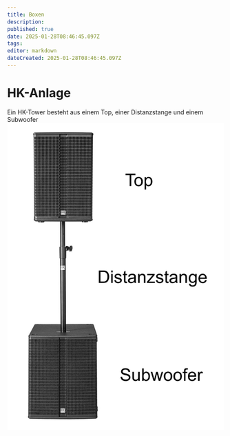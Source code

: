 ```yaml
---
title: Boxen
description: 
published: true
date: 2025-01-28T08:46:45.097Z
tags: 
editor: markdown
dateCreated: 2025-01-28T08:46:45.097Z
---
```


# HK-Anlage
Ein HK-Tower besteht aus einem Top, einer Distanzstange und einem Subwoofer
![hk-tower.jpeg](/ton/hk-tower.jpeg)